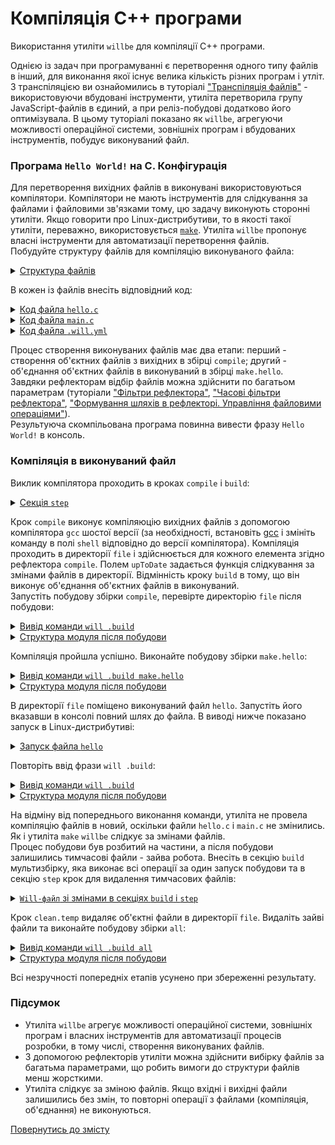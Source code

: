 # Компіляція С++ програми

Використання утиліти <code>willbe</code> для компіляції С++ програми.

Однією із задач при програмуванні є перетворення одного типу файлів в інший, для виконання якої існує велика кількість різних програм і утліт. З транспіляцією ви ознайомились в туторіалі ["Транспіляція файлів"](StepTranspile.md) - використовуючи вбудовані інструменти, утиліта перетворила групу JavaScript-файлів в єдиний, а при реліз-побудові додатково його оптимізувала. В цьому туторіалі показано як `willbe`, агрегуючи можливості операційної системи, зовнішніх програм і вбудованих інструментів, побудує виконуваний файл.

### Програма `Hello World!` на C. Конфігурація  
Для перетворення вихідних файлів в виконувані використовуються компілятори. Компілятори не мають інструментів для слідкування за файлами і файловими зв'язками тому, цю задачу виконують сторонні утиліти. Якщо говорити про Linux-дистрибутиви, то в якості такої утиліти, переважно, використовується [`make`](https://en.wikipedia.org/wiki/Make_%28software%29). Утиліта `willbe` пропонує власні інструменти для автоматизації перетворення файлів.  
Побудуйте структуру файлів для компіляцію виконуваного файла:  

<details>
  <summary><u>Структура файлів</u></summary>

```
compileCpp
        ├── file
        │     ├── hello.c
        │     └── main.c
        └── .will.yml

```

</details>

В кожен із файлів внесіть відповідний код:  

<details>
  <summary><u>Код файлa <code>hello.c</code></u></summary>

```c
#include <stdio.h>
void hello()
{
	printf("Hello World!\n");
}

```

</details>
<details>
  <summary><u>Код файлa <code>main.c</code></u></summary>

```c
int main()
{
	hello();
	return 0;
}

```

</details>
<details>
  <summary><u>Код файлa <code>.will.yml</code></u></summary>

```yaml
about :
  name : 'compileCpp'
  description : 'To use willbe as make'
  version : 0.0.1

path :

  in : '.'
  file : 'file'

reflector :

  compile :
    filePath :
      '*.c' : 1
      path::file : 1
    src :
      prefixPath : 'file'

  build :
    filePath :
      '*.o' : 1
      '*.c' : 0
      path::file : 1

step :

  compile :
    shell : gcc-6 -c {this::src}
    currentPath : path::file
    forEachDst : compile
    upToDate : preserve

  build :
    shell : gcc-6 -o hello {this::src}
    currentPath : path::file
    forEachDst : build
    upToDate : preserve    

build :

  compile :
    criterion :
      default : 1
    steps :
      - step::compile

  make.hello :
    steps :
      - step::build

```

</details>

Процес створення виконуваних файлів має два етапи: перший - створення об'єктних файлів з вихідних в збірці `compile`; другий - об'єднання об'єктних файлів в виконуваний в збірці `make.hello`.  
Завдяки рефлекторам відбір файлів можна здійснити по багатьом параметрам (туторіали ["Фільтри рефлектора"](ReflectorFilters.md), ["Часові фільтри рефлектора"](ReflectorTimeFilters.md), ["Формування шляхів в рефлекторі. Управління файловими операціями"](ReflectorFSControl.md)).   
Результуюча скомпільована програма повинна вивести фразу `Hello World!` в консоль.

### Компіляція в виконуваний файл  
Виклик компілятора проходить в кроках `compile` i `build`:  

<details>
  <summary><u>Секція <code>step</code></u></summary>

```yaml
step :

  compile :
    shell : gcc-6 -c {this::src}
    currentPath : path::file
    forEachDst : compile
    upToDate : preserve

  build :
    shell : gcc-6 -o hello {this::src}
    currentPath : path::file
    forEachDst : build
    upToDate : preserve

```

</details>

Крок `compile` виконує компіляюцію вихідних файлів з допомогою компілятора `gcc` шостої версії (за необхідності, встановіть [gcc](http://gcc.gnu.org/) і змініть команду в полі `shell` відповідно до версії компілятора). Компіляція проходить в директорії `file` і здійснюється для кожного елемента згідно рефлектора `compile`. Полем `upToDate` задається функція слідкування за змінами файлів в директорії. Відмінність кроку `build` в тому, що він виконує об'єднання об'єктних файлів в виконуваний.   
Запустіть побудову збірки `compile`, перевірте директорію `file` після побудови:  

<details>
  <summary><u>Вивід команди <code>will .build</code></u></summary>

```
[user@user ~]$ will .build
...
  Building module::compileCpp / build::compile
 > gcc-6 -c /path_to_file/file/hello.c /path_to_file/file/main.c
...
  Built module::compileCpp / build::compile in 0.974s

```

</details>
<details>
  <summary><u>Структура модуля після побудови</u></summary>

```
compileCpp
        ├── file
        │     ├── hello.c
        │     ├── hello.o
        │     ├── main.c
        │     └── main.o        
        └── .will.yml

```

</details>

Компіляція пройшла успішно. Виконайте побудову збірки `make.hello`:  

<details>
  <summary><u>Вивід команди <code>will .build make.hello</code></u></summary>

```
[user@user ~]$ will .build make.hello
...
  Building module::compileCpp / build::build.hello
 > gcc-6 -o hello /path_to_file/hello.o /path_to_file/temp/main.o
  Built module::compileCpp / build::make.hello in 0.357s

```

</details>
<details>
  <summary><u>Структура модуля після побудови</u></summary>

```
compileCpp
        ├── file
        │     ├── hello
        │     ├── hello.c
        │     ├── hello.o
        │     ├── main.c
        │     └── main.o
        └── .will.yml

```

</details>

В директорії `file` поміщено виконуваний файл `hello`. Запустіть його вказавши в консолі повний шлях до файла. В виводі нижче показано запуск в Linux-дистрибутиві:  

<details>
  <summary><u>Запуск файла <code>hello</code></u></summary>

```
[user@user ~]$ /home/user/Documents/test/compileCpp/out/hello
Hello World!

```

</details>


Повторіть ввід фрази `will .build`:

<details>
  <summary><u>Вивід команди <code>will .build</code></u></summary>

```
[user@user ~]$ will .build
...
  Building module::compileCpp / build::compile
  Built module::compileCpp / build::compile in 0.495s

```  
</details>
<details>
  <summary><u>Структура модуля після побудови</u></summary>

```
compileCpp
        ├── file
        │     ├── hello
        │     ├── hello.c
        │     ├── hello.o
        │     ├── main.c
        │     └── main.o
        └── .will.yml

```

</details>

На відміну від попереднього виконання команди, утиліта не провела компіляцію файлів в новий, оскільки файли `hello.с` i `main.с` не змінились. Як і утиліта `make` `willbe` слідкує за змінами файлів.  
Процес побудови був розбитий на частини, а після побудови залишились тимчасові файли - зайва робота. Внесіть в секцію `build` мультизбірку, яка виконає всі операції за один запуск побудови та в секцію `step` крок для видалення тимчасових файлів:  

<details>
  <summary><u><code>Will-файл</code> зі змінами в секціях <code>build</code> i <code>step</code></u></summary>

```yaml
about :
  name : 'compileCpp'
  description : 'To use willbe as make'
  version : 0.0.1

path :

  in : '.'
  file : 'file'

reflector :

  compile :
    filePath :
      '*.c' : 1
      path::file : 1
    src :
      prefixPath : 'file'

  build :
    filePath :
      '*.o' : 1
      '*.c' : 0
      path::file : 1  

step :

  compile :
    shell : gcc-6 -c {this::src}
    currentPath : path::file
    forEachDst : compile
    upToDate : preserve

  build :
    shell : gcc-6 -o hello {this::src}
    currentPath : path::file
    forEachDst : build
    upToDate : preserve

  clean.temp :
    inherit: predefined.shell
    shell : rm -Rf *.o
    currentPath : path::file    

build :

  compile :
    criterion :
      default : 1
    steps :
      - step::compile

  make.hello :
    steps :
      - step::build

  all :
    steps :
      - build::compile
      - build::make.hello
      - clean.temp

```

</details>

Крок `clean.temp` видаляє об'єктні файли в директорії `file`.
Видаліть зайві файли та виконайте побудову збірки `all`:  

<details>
  <summary><u>Вивід команди <code>will .build all</code></u></summary>

```
[user@user ~]$ will .build all
...
  Building module::compileCpp / build::all
 > gcc-6 -c /path_to_file/temp/hello.c /path_to_file/temp/main.c
 ...
 > gcc-6 -o hello /path_to_file/temp/hello.o /path_to_file/temp/main.o
 > rm -Rf *.o
  Built module::compileCpp / build::all in 3.772s


```  

</details>
<details>
  <summary><u>Структура модуля після побудови</u></summary>

```
compileCpp
        ├── file
        │     ├── hello
        │     ├── hello.c
        │     └── main.c
        └── .will.yml

```

</details>

Всі незручності попередніх етапів усунено при збереженні результату.  

### Підсумок
- Утиліта `willbe` агрегує можливості операційної системи, зовнішніх програм і власних інструментів для автоматизації процесів розробки, в тому числі, створення виконуваних файлів.  
- З допомогою рефлекторів утиліти можна здійснити вибірку файлів за багатьма параметрами, що робить вимоги до структури файлів менш жорсткими.
- Утиліта слідкує за зміною файлів. Якщо вхідні і вихідні файли залишились без змін, то повторні операції з файлами (компіляція, об'єднання) не виконуються.

[Повернутись до змісту](../README.md#tutorials)
